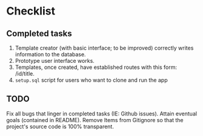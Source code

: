 # Checklist

## Completed tasks

1. Template creator (with basic interface; to be improved) correctly writes information to the database.
2. Prototype user interface works.
3. Templates, once created, have established routes with this form: /id/title.
4. `setup.sql` script for users who want to clone and run the app

## TODO

Fix all bugs that linger in completed tasks (IE: Github issues).
Attain eventual goals (contained in README).
Remove Items from Gitignore so that the project's source code is 100% transparent.

